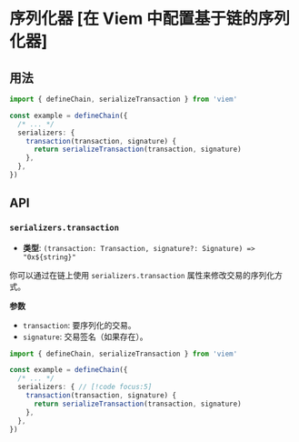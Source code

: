 # 序列化器 [在 Viem 中配置基于链的序列化器]

## 用法

```ts
import { defineChain, serializeTransaction } from 'viem'

const example = defineChain({
  /* ... */
  serializers: {
    transaction(transaction, signature) {
      return serializeTransaction(transaction, signature)
    },
  },
})
```

## API

### `serializers.transaction`

- **类型**: `(transaction: Transaction, signature?: Signature) => "0x${string}"`

你可以通过在链上使用 `serializers.transaction` 属性来修改交易的序列化方式。

**参数**

- `transaction`: 要序列化的交易。
- `signature`: 交易签名（如果存在）。

```ts
import { defineChain, serializeTransaction } from 'viem'

const example = defineChain({
  /* ... */
  serializers: { // [!code focus:5]
    transaction(transaction, signature) {
      return serializeTransaction(transaction, signature)
    },
  },
})
```